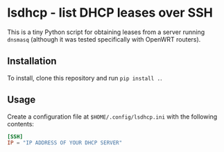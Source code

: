 # lsdhcp - list DHCP leases over SSH

This is a tiny Python script for obtaining leases from a server running `dnsmasq` (although it was tested specifically with OpenWRT routers).

## Installation

To install, clone this repository and run `pip install .`.

## Usage

Create a configuration file at `$HOME/.config/lsdhcp.ini` with the following contents:

```toml
[SSH]
IP = "IP ADDRESS OF YOUR DHCP SERVER"
```
